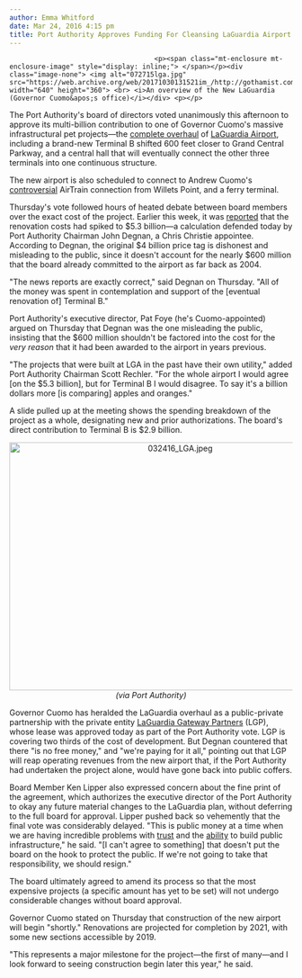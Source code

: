 ```yaml
---
author: Emma Whitford
date: Mar 24, 2016 4:15 pm
title: Port Authority Approves Funding For Cleansing LaGuardia Airport Overhaul
---
```


	
										<p><span class="mt-enclosure mt-enclosure-image" style="display: inline;"> </span></p><div class="image-none"> <img alt="072715lga.jpg" src="https://web.archive.org/web/20171030131521im_/http://gothamist.com/attachments/nyc_ewhitford/072715lga.jpg" width="640" height="360"> <br> <i>An overview of the New LaGuardia (Governor Cuomo&apos;s office)</i></div> <p></p>

<p>The Port Authority&apos;s board of directors voted unanimously this afternoon to approve its multi-billion contribution to one of Governor Cuomo&apos;s massive infrastructural pet projects&#x2014;the <a href="https://web.archive.org/web/20171030131521/http://gothamist.com/2015/07/27/laguardia_reboot_ferry.php">complete overhaul</a> of <a href="https://web.archive.org/web/20171030131521/http://gothamist.com/2014/02/06/biden_says_laguardias_like_a_third.php">LaGuardia Airport</a>, including a brand-new Terminal B shifted 600 feet closer to Grand Central Parkway, and a central hall that will eventually connect the other three terminals into one continuous structure. </p>

<p>The new airport is also scheduled to connect to Andrew Cuomo&apos;s <a href="https://web.archive.org/web/20171030131521/http://gothamist.com/2015/01/21/cuomos_laguardia_airtrain_will_be_g.php">controversial</a> AirTrain connection from Willets Point, and a ferry terminal. </p>

<p>Thursday&apos;s vote followed hours of heated debate between board members over the exact cost of the project. Earlier this week, it was <a href="https://web.archive.org/web/20171030131521/http://gothamist.com/2016/03/21/yes_only_5_billion.php">reported</a> that the renovation costs had spiked to $5.3 billion&#x2014;a calculation defended today by Port Authority Chairman John Degnan, a Chris Christie appointee. According to Degnan, the original $4 billion price tag is dishonest and misleading to the public, since it doesn&apos;t account for the nearly $600 million that the board already committed to the airport as far back as 2004.</p>

<p>&quot;The news reports are exactly correct,&quot; said Degnan on Thursday. &quot;All of the money was spent in contemplation and support of the [eventual renovation of] Terminal B.&quot; </p>

<p>Port Authority&apos;s executive director, Pat Foye (he&apos;s Cuomo-appointed) argued on Thursday that Degnan was the one misleading the public, insisting that the $600 million shouldn&apos;t be factored into the cost for the <em>very reason</em> that it had been awarded to the airport in years previous. </p>

<p>&quot;The projects that were built at LGA in the past have their own utility,&quot; added Port Authority Chairman Scott Rechler. &quot;For the whole airport I would agree [on the $5.3 billion], but for Terminal B I would disagree. To say it&apos;s a billion dollars more [is comparing] apples and oranges.&quot;</p>

<p>A slide pulled up at the meeting shows the spending breakdown of the project as a whole, designating new and prior authorizations. The board&apos;s direct contribution to Terminal B is $2.9 billion. </p>

<center><span class="mt-enclosure mt-enclosure-image" style="display: inline;"> <div class="image-none"> <img alt="032416_LGA.jpeg" src="https://web.archive.org/web/20171030131521im_/http://gothamist.com/attachments/nyc_ewhitford/032416_LGA.jpeg" width="592" height="441"> <br> <i> (via Port Authority)</i></div> </span></center>

<p>Governor Cuomo has heralded the LaGuardia overhaul as a public-private partnership with the private entity <a href="https://web.archive.org/web/20171030131521/http://laguardiagatewaypartners.com/">LaGuardia Gateway Partners</a> (LGP), whose lease was approved today as part of the Port Authority vote. LGP is covering two thirds of the cost of development. But Degnan countered that there &quot;is no free money,&quot; and &quot;we&apos;re paying for it all,&quot; pointing out that LGP will reap operating revenues from the new airport that, if the Port Authority had undertaken the project alone, would have gone back into public coffers. </p>

<p>Board Member Ken Lipper also expressed concern about the fine print of the agreement, which authorizes the executive director of the Port Authority to okay any future material changes to the LaGuardia plan, without deferring to the full board for approval. Lipper pushed back so vehemently that the final vote was considerably delayed. &quot;This is public money at a time when we are having incredible problems with <a href="https://web.archive.org/web/20171030131521/http://gothamist.com/2016/01/13/l_train_tunnel_closure_years.php">trust</a> and the <a href="https://web.archive.org/web/20171030131521/http://gothamist.com/2015/03/03/mta_2nd_ave_subway.php">ability</a> to build public infrastructure,&quot; he said. &quot;[I can&apos;t agree to something] that doesn&apos;t put the board on the hook to protect the public. If we&apos;re not going to take that responsibility, we should resign.&quot; </p>

<p>The board ultimately agreed to amend its process so that the most expensive projects (a specific amount has yet to be set) will not undergo considerable changes without board approval. </p>

<p>Governor Cuomo stated on Thursday that construction of the new airport will begin &quot;shortly.&quot;  Renovations are projected for completion by 2021, with some new sections accessible by 2019. </p>

<p>&quot;This represents a major milestone for the project&#x2014;the first of many&#x2014;and I look forward to seeing construction begin later this year,&quot; he said. </p>					
										
									
				
